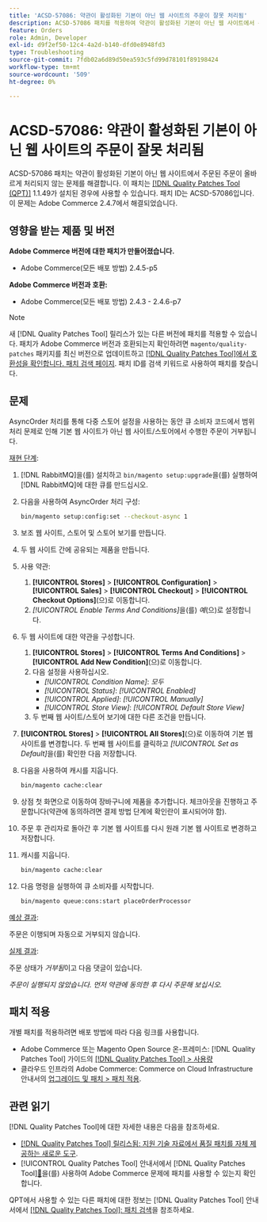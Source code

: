 ```yaml
---
title: 'ACSD-57086: 약관이 활성화된 기본이 아닌 웹 사이트의 주문이 잘못 처리됨'
description: ACSD-57086 패치를 적용하여 약관이 활성화된 기본이 아닌 웹 사이트에서 주문된 주문이 올바르게 처리되지 않는 Adobe Commerce 문제를 해결합니다.
feature: Orders
role: Admin, Developer
exl-id: d9f2ef50-12c4-4a2d-b140-dfd0e8948fd3
type: Troubleshooting
source-git-commit: 7fdb02a6d89d50ea593c5fd99d78101f89198424
workflow-type: tm+mt
source-wordcount: '509'
ht-degree: 0%

---
```


# ACSD-57086: 약관이 활성화된 기본이 아닌 웹 사이트의 주문이 잘못 처리됨

ACSD-57086 패치는 약관이 활성화된 기본이 아닌 웹 사이트에서 주문된 주문이 올바르게 처리되지 않는 문제를 해결합니다. 이 패치는 [[!DNL Quality Patches Tool (QPT)]](https://experienceleague.adobe.com/ko/docs/commerce-operations/tools/quality-patches-tool/quality-patches-tool-to-self-serve-quality-patches) 1.1.49가 설치된 경우에 사용할 수 있습니다. 패치 ID는 ACSD-57086입니다. 이 문제는 Adobe Commerce 2.4.7에서 해결되었습니다.

## 영향을 받는 제품 및 버전

**Adobe Commerce 버전에 대한 패치가 만들어졌습니다.**

* Adobe Commerce(모든 배포 방법) 2.4.5-p5

**Adobe Commerce 버전과 호환:**

* Adobe Commerce(모든 배포 방법) 2.4.3 - 2.4.6-p7

>[!NOTE]
>
>새 [!DNL Quality Patches Tool] 릴리스가 있는 다른 버전에 패치를 적용할 수 있습니다. 패치가 Adobe Commerce 버전과 호환되는지 확인하려면 `magento/quality-patches` 패키지를 최신 버전으로 업데이트하고 [[!DNL Quality Patches Tool]에서 호환성을 확인합니다. 패치 검색 페이지](https://experienceleague.adobe.com/tools/commerce-quality-patches/index.html?lang=ko). 패치 ID를 검색 키워드로 사용하여 패치를 찾습니다.

## 문제

AsyncOrder 처리를 통해 다중 스토어 설정을 사용하는 동안 큐 소비자 코드에서 범위 처리 문제로 인해 기본 웹 사이트가 아닌 웹 사이트/스토어에서 수행한 주문이 거부됩니다.

<u>재현 단계</u>:

1. [!DNL RabbitMQ]을(를) 설치하고 `bin/magento setup:upgrade`을(를) 실행하여 [!DNL RabbitMQ]에 대한 큐를 만드십시오.
1. 다음을 사용하여 AsyncOrder 처리 구성:

   ```bash
   bin/magento setup:config:set --checkout-async 1
   ```

1. 보조 웹 사이트, 스토어 및 스토어 보기를 만듭니다.
1. 두 웹 사이트 간에 공유되는 제품을 만듭니다.
1. 사용 약관:
   1. **[!UICONTROL Stores]** > **[!UICONTROL Configuration]** > **[!UICONTROL Sales]** > **[!UICONTROL Checkout]** > **[!UICONTROL Checkout Options]**(으)로 이동합니다.
   1. *[!UICONTROL Enable Terms And Conditions]*&#x200B;을(를) *예*(으)로 설정합니다.
1. 두 웹 사이트에 대한 약관을 구성합니다.
   1. **[!UICONTROL Stores]** > **[!UICONTROL Terms And Conditions]** > **[!UICONTROL Add New Condition]**(으)로 이동합니다.
   1. 다음 설정을 사용하십시오.
      * *[!UICONTROL Condition Name]*: *모두*
      * *[!UICONTROL Status]*: *[!UICONTROL Enabled]*
      * *[!UICONTROL Applied]*: *[!UICONTROL Manually]*
      * *[!UICONTROL Store View]*: *[!UICONTROL Default Store View]*
   1. 두 번째 웹 사이트/스토어 보기에 대한 다른 조건을 만듭니다.
1. **[!UICONTROL Stores]** > **[!UICONTROL All Stores]**(으)로 이동하여 기본 웹 사이트를 변경합니다. 두 번째 웹 사이트를 클릭하고 *[!UICONTROL Set as Default]*&#x200B;을(를) 확인한 다음 저장합니다.
1. 다음을 사용하여 캐시를 지웁니다.

   ```bash
   bin/magento cache:clear
   ```

1. 상점 첫 화면으로 이동하여 장바구니에 제품을 추가합니다. 체크아웃을 진행하고 주문합니다(약관에 동의하려면 결제 방법 단계에 확인란이 표시되어야 함).
1. 주문 후 관리자로 돌아간 후 기본 웹 사이트를 다시 원래 기본 웹 사이트로 변경하고 저장합니다.
1. 캐시를 지웁니다.

   ```bash
   bin/magento cache:clear
   ```

1. 다음 명령을 실행하여 큐 소비자를 시작합니다.

   ```bash
   bin/magento queue:cons:start placeOrderProcessor
   ```

<u>예상 결과</u>:

주문은 이행되며 자동으로 거부되지 않습니다.

<u>실제 결과</u>:

주문 상태가 *거부됨*&#x200B;이고 다음 댓글이 있습니다.

*주문이 실행되지 않았습니다. 먼저 약관에 동의한 후 다시 주문해 보십시오.*

## 패치 적용

개별 패치를 적용하려면 배포 방법에 따라 다음 링크를 사용합니다.

* Adobe Commerce 또는 Magento Open Source 온-프레미스: [!DNL Quality Patches Tool] 가이드의 [[!DNL Quality Patches Tool] > 사용량](/help/tools/quality-patches-tool/usage.md)
* 클라우드 인프라의 Adobe Commerce: Commerce on Cloud Infrastructure 안내서의 [업그레이드 및 패치 > 패치 적용](https://experienceleague.adobe.com/docs/commerce-cloud-service/user-guide/develop/upgrade/apply-patches.html?lang=ko).

## 관련 읽기

[!DNL Quality Patches Tool]에 대한 자세한 내용은 다음을 참조하세요.

* [[!DNL Quality Patches Tool] 릴리스됨: 지원 기술 자료에서 품질 패치를 자체 제공하는 새로운 도구](https://experienceleague.adobe.com/ko/docs/commerce-operations/tools/quality-patches-tool/quality-patches-tool-to-self-serve-quality-patches).
* [!UICONTROL Quality Patches Tool] 안내서에서  [!DNL Quality Patches Tool][&#128279;](/help/tools/quality-patches-tool/patches-available-in-qpt/check-patch-for-magento-issue-with-magento-quality-patches.md)을(를) 사용하여 Adobe Commerce 문제에 패치를 사용할 수 있는지 확인합니다.


QPT에서 사용할 수 있는 다른 패치에 대한 정보는 [!DNL Quality Patches Tool] 안내서에서 [[!DNL Quality Patches Tool]: 패치 검색](https://experienceleague.adobe.com/tools/commerce-quality-patches/index.html?lang=ko)을 참조하세요.
